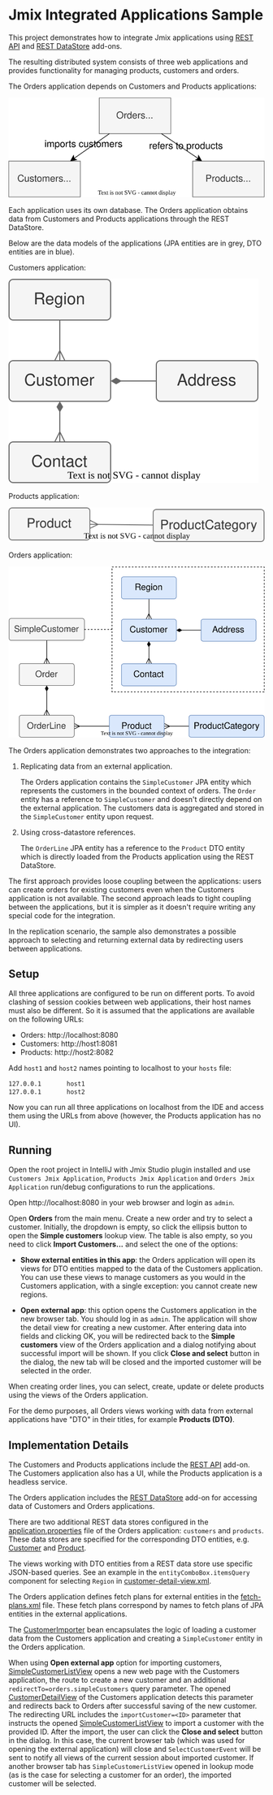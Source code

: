 # Jmix Integrated Applications Sample

This project demonstrates how to integrate Jmix applications using [REST API](https://docs.jmix.io/jmix/rest) and [REST DataStore](https://docs.jmix.io/jmix/rest-ds) add-ons.

The resulting distributed system consists of three web applications and provides functionality for managing products, customers and orders.

The Orders application depends on Customers and Products applications:

![system](doc/system.svg)

Each application uses its own database. The Orders application obtains data from Customers and Products applications through the REST DataStore.

Below are the data models of the applications (JPA entities are in grey, DTO entities are in blue).

Customers application:

![customers](doc/customers.svg)

Products application:

![products](doc/products.svg)

Orders application:

![orders](doc/orders.svg)

The Orders application demonstrates two approaches to the integration:

1. Replicating data from an external application.
    
    The Orders application contains the `SimpleCustomer` JPA entity which represents the customers in the bounded context of orders. The `Order` entity has a reference to `SimpleCustomer` and doesn't directly depend on the external application. The customers data is aggregated and stored in the `SimpleCustomer` entity upon request.

2. Using cross-datastore references.

    The `OrderLine` JPA entity has a reference to the `Product` DTO entity which is directly loaded from the Products application using the REST DataStore.   

The first approach provides loose coupling between the applications: users can create orders for existing customers even when the Customers application is not available. The second approach leads to tight coupling between the applications, but it is simpler as it doesn't require writing any special code for the integration.

In the replication scenario, the sample also demonstrates a possible approach to selecting and returning external data by redirecting users between applications. 

## Setup

All three applications are configured to be run on different ports. To avoid clashing of session cookies between web applications, their host names must also be different. So it is assumed that the applications are available on the following URLs:

- Orders: http://localhost:8080
- Customers: http://host1:8081
- Products: http://host2:8082

Add `host1` and `host2` names pointing to localhost to your `hosts` file: 

```
127.0.0.1       host1
127.0.0.1       host2
```

Now you can run all three applications on localhost from the IDE and access them using the URLs from above (however, the Products application has no UI). 

## Running

Open the root project in IntelliJ with Jmix Studio plugin installed and use `Customers Jmix Application`, `Products Jmix Application` and `Orders Jmix Application` run/debug configurations to run the applications.

Open http://localhost:8080 in your web browser and login as `admin`. 

Open **Orders** from the main menu. Create a new order and try to select a customer. Initially, the dropdown is empty, so click the ellipsis button to open the **Simple customers** lookup view. The table is also empty, so you need to click **Import Customers...** and select the one of the options:

- **Show external entities in this app**: the Orders application will open its views for DTO entities mapped to the data of the Customers application. You can use these views to manage customers as you would in the Customers application, with a single exception: you cannot create new regions.

- **Open external app**: this option opens the Customers application in the new browser tab. You should log in as `admin`. The application will show the detail view for creating a new customer. After entering data into fields and clicking OK, you will be redirected back to the **Simple customers** view of the Orders application and a dialog notifying about successful import will be shown. If you click **Close and select** button in the dialog, the new tab will be closed and the imported customer will be selected in the order.

When creating order lines, you can select, create, update or delete products using the views of the Orders application.

For the demo purposes, all Orders views working with data from external applications have "DTO" in their titles, for example **Products (DTO)**.

## Implementation Details

The Customers and Products applications include the [REST API](https://docs.jmix.io/jmix/rest) add-on. The Customers application also has a UI, while the Products application is a headless service.

The Orders application includes the [REST DataStore](https://docs.jmix.io/jmix/rest-ds) add-on for accessing data of Customers and Orders applications.

There are two additional REST data stores configured in the [application.properties](orders/src/main/resources/application.properties) file of the Orders application: `customers` and `products`. These data stores are specified for the corresponding DTO entities, e.g. [Customer](orders/src/main/java/com/company/orders/entity/customers/Customer.java) and [Product](orders/src/main/java/com/company/orders/entity/products/Product.java).

The views working with DTO entities from a REST data store use specific JSON-based queries. See an example in the `entityComboBox.itemsQuery` component for selecting `Region` in [customer-detail-view.xml](orders/src/main/resources/com/company/orders/view/customers/customer/customer-detail-view.xml).

The Orders application defines fetch plans for external entities in the [fetch-plans.xml](orders/src/main/resources/com/company/orders/fetch-plans.xml) file. These fetch plans correspond by names to fetch plans of JPA entities in the external applications.

The [CustomerImporter](orders/src/main/java/com/company/orders/view/simplecustomer/CustomerImporter.java) bean encapsulates the logic of loading a customer data from the Customers application and creating a `SimpleCustomer` entity in the Orders application.

When using **Open external app** option for importing customers, [SimpleCustomerListView](orders/src/main/java/com/company/orders/view/simplecustomer/SimpleCustomerListView.java) opens a new web page with the Customers application, the route to create a new customer and an additional `redirectTo=orders.simpleCustomers` query parameter. The opened [CustomerDetailView](customers/src/main/java/com/company/customers/view/customer/CustomerDetailView.java) of the Customers application detects this parameter and redirects back to Orders after successful saving of the new customer. The redirecting URL includes the `importCustomer=<ID>` parameter that instructs the opened [SimpleCustomerListView](orders/src/main/java/com/company/orders/view/simplecustomer/SimpleCustomerListView.java) to import a customer with the provided ID. After the import, the user can click the **Close and select** button in the dialog. In this case, the current browser tab (which was used for opening the external application) will close and `SelectCustomerEvent` will be sent to notify all views of the current session about imported customer. If another browser tab has `SimpleCustomerListView` opened in lookup mode (as is the case for selecting a customer for an order), the imported customer will be selected.
